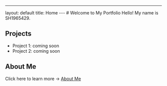 ---
layout: default
title: Home
--- # Welcome to My Portfolio Hello! My name is SH1965429.
## Projects
- Project 1: coming soon
- Project 2: coming soon
## About Me
Click here to learn more → [About Me](about.md)
